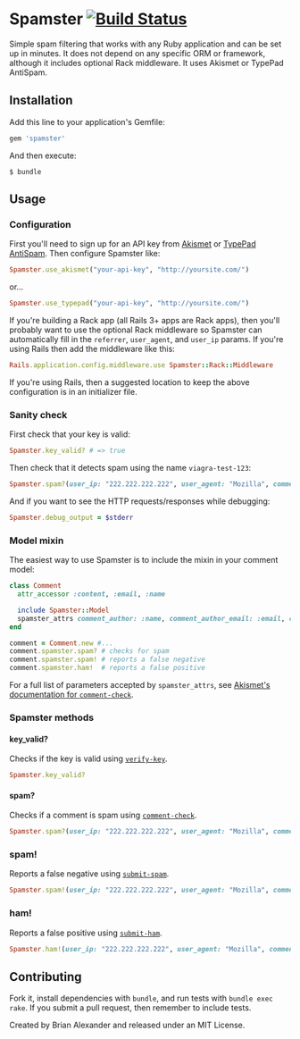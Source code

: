 # Spamster [![Build Status](https://secure.travis-ci.org/balexand/spamster.png)](http://travis-ci.org/balexand/spamster)

Simple spam filtering that works with any Ruby application and can be set up in minutes. It does not depend on any specific ORM or framework, although it includes optional Rack middleware. It uses Akismet or TypePad AntiSpam.

## Installation

Add this line to your application's Gemfile:

```ruby
gem 'spamster'
```

And then execute:

    $ bundle

## Usage

### Configuration

First you'll need to sign up for an API key from [Akismet](https://akismet.com/signup/) or [TypePad AntiSpam](http://antispam.typepad.com/info/get-api-key.html). Then configure Spamster like:

```ruby
Spamster.use_akismet("your-api-key", "http://yoursite.com/")
```

or...

```ruby
Spamster.use_typepad("your-api-key", "http://yoursite.com/")
```

If you're building a Rack app (all Rails 3+ apps are Rack apps), then you'll probably want to use the optional Rack middleware so Spamster can automatically fill in the `referrer`, `user_agent`, and `user_ip` params. If you're using Rails then add the middleware like this:

```ruby
Rails.application.config.middleware.use Spamster::Rack::Middleware
```

If you're using Rails, then a suggested location to keep the above configuration is in an initializer file.

### Sanity check

First check that your key is valid:

```ruby
Spamster.key_valid? # => true
```

Then check that it detects spam using the name `viagra-test-123`:

```ruby
Spamster.spam?(user_ip: "222.222.222.222", user_agent: "Mozilla", comment_author: "viagra-test-123") # => true
```

And if you want to see the HTTP requests/responses while debugging:

```ruby
Spamster.debug_output = $stderr
```

### Model mixin

The easiest way to use Spamster is to include the mixin in your comment model:

```ruby
class Comment
  attr_accessor :content, :email, :name

  include Spamster::Model
  spamster_attrs comment_author: :name, comment_author_email: :email, comment_content: :content
end

comment = Comment.new #...
comment.spamster.spam? # checks for spam
comment.spamster.spam! # reports a false negative
comment.spamster.ham!  # reports a false positive
```

For a full list of parameters accepted by `spamster_attrs`, see [Akismet's documentation for `comment-check`](http://akismet.com/development/api/#comment-check).

### Spamster methods

#### key_valid?

Checks if the key is valid using [`verify-key`](http://akismet.com/development/api/#verify-key).

```ruby
Spamster.key_valid?
```

#### spam?

Checks if a comment is spam using [`comment-check`](http://akismet.com/development/api/#comment-check).

```ruby
Spamster.spam?(user_ip: "222.222.222.222", user_agent: "Mozilla", comment_author: "viagra-test-123")
```

### spam!

Reports a false negative using [`submit-spam`](http://akismet.com/development/api/#submit-spam).

```ruby
Spamster.spam!(user_ip: "222.222.222.222", user_agent: "Mozilla", comment_author: "viagra-test-123")
```

### ham!

Reports a false positive using [`submit-ham`](http://akismet.com/development/api/#submit-ham).

```ruby
Spamster.ham!(user_ip: "222.222.222.222", user_agent: "Mozilla", comment_author: "viagra-test-123")
```

## Contributing

Fork it, install dependencies with `bundle`, and run tests with `bundle exec rake`. If you submit a pull request, then remember to include tests.

Created by Brian Alexander and released under an MIT License.
